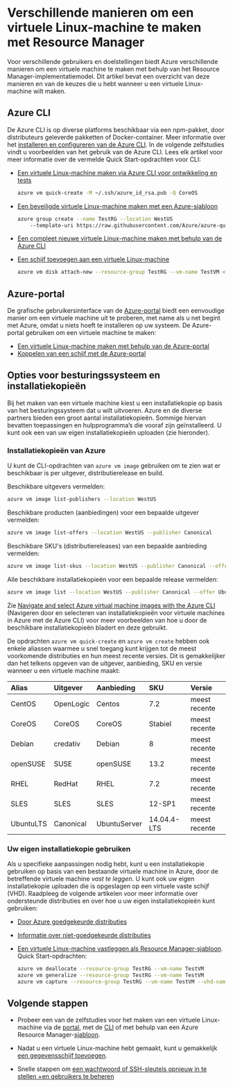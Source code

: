 <properties
    pageTitle="Verschillende manieren om een virtuele Linux-machine te maken | Microsoft Azure"
    description="Vermeldt de verschillende manieren om een virtuele Linux-machine te maken op Azure en maakt een koppeling naar hulpprogramma's en zelfstudies voor elke methode."
    services="virtual-machines-linux"
    documentationCenter=""
    authors="iainfoulds"
    manager="timlt"
    editor=""
    tags="azure-resource-manager"/>

<tags
    ms.service="virtual-machines-linux"
    ms.devlang="na"
    ms.topic="get-started-article"
    ms.tgt_pltfrm="vm-linux"
    ms.workload="infrastructure-services"
    ms.date="07/06/2016"
    ms.author="iainfou"/>

# Verschillende manieren om een virtuele Linux-machine te maken met Resource Manager

Voor verschillende gebruikers en doelstellingen biedt Azure verschillende manieren om een virtuele machine te maken met behulp van het Resource Manager-implementatiemodel. Dit artikel bevat een overzicht van deze manieren en van de keuzes die u hebt wanneer u een virtuele Linux-machine wilt maken.

## Azure CLI 

De Azure CLI is op diverse platforms beschikbaar via een npm-pakket, door distributeurs geleverde pakketten of Docker-container. Meer informatie over het [installeren en configureren van de Azure CLI](../xplat-cli-install.md). In de volgende zelfstudies vindt u voorbeelden van het gebruik van de Azure CLI. Lees elk artikel voor meer informatie over de vermelde Quick Start-opdrachten voor CLI:

* [Een virtuele Linux-machine maken via Azure CLI voor ontwikkeling en tests](virtual-machines-linux-quick-create-cli.md)

    ```bash
    azure vm quick-create -M ~/.ssh/azure_id_rsa.pub -Q CoreOS
    ```

* [Een beveiligde virtuele Linux-machine maken met een Azure-sjabloon](virtual-machines-linux-create-ssh-secured-vm-from-template.md)

    ```bash
    azure group create --name TestRG --location WestUS 
        --template-uri https://raw.githubusercontent.com/Azure/azure-quickstart-templates/master/101-vm-sshkey/azuredeploy.json
    ```

* [Een compleet nieuwe virtuele Linux-machine maken met behulp van de Azure CLI](virtual-machines-linux-create-cli-complete.md)

* [Een schijf toevoegen aan een virtuele Linux-machine](virtual-machines-linux-add-disk.md)

    ```bash
    azure vm disk attach-new --resource-group TestRG --vm-name TestVM <size-in-GB>
    ```

## Azure-portal

De grafische gebruikersinterface van de [Azure-portal](https://portal.azure.com) biedt een eenvoudige manier om een virtuele machine uit te proberen, met name als u net begint met Azure, omdat u niets hoeft te installeren op uw systeem. De Azure-portal gebruiken om een virtuele machine te maken:

* [Een virtuele Linux-machine maken met behulp van de Azure-portal](virtual-machines-linux-quick-create-portal.md) 
* [Koppelen van een schijf met de Azure-portal](virtual-machines-linux-attach-disk-portal.md)

## Opties voor besturingssysteem en installatiekopieën
Bij het maken van een virtuele machine kiest u een installatiekopie op basis van het besturingssysteem dat u wilt uitvoeren. Azure en de diverse partners bieden een groot aantal installatiekopieën. Sommige hiervan bevatten toepassingen en hulpprogramma’s die vooraf zijn geïnstalleerd. U kunt ook een van uw eigen installatiekopieën uploaden (zie hieronder).

### Installatiekopieën van Azure
U kunt de CLI-opdrachten van `azure vm image` gebruiken om te zien wat er beschikbaar is per uitgever, distributierelease en build.

Beschikbare uitgevers vermelden:

```bash
azure vm image list-publishers --location WestUS
```

Beschikbare producten (aanbiedingen) voor een bepaalde uitgever vermelden:

```bash
azure vm image list-offers --location WestUS --publisher Canonical
```

Beschikbare SKU's (distributiereleases) van een bepaalde aanbieding vermelden:

```bash
azure vm image list-skus --location WestUS --publisher Canonical --offer UbuntuServer
```

Alle beschikbare installatiekopieën voor een bepaalde release vermelden:

```bash
azure vm image list --location WestUS --publisher Canonical --offer UbuntuServer --sku 16.04.0-LTS
```

Zie [Navigate and select Azure virtual machine images with the Azure CLI](virtual-machines-linux-cli-ps-findimage.md) (Navigeren door en selecteren van installatiekopieën voor virtuele machines in Azure met de Azure CLI) voor meer voorbeelden van hoe u door de beschikbare installatiekopieën bladert en deze gebruikt.

De opdrachten `azure vm quick-create` en `azure vm create` hebben ook enkele aliassen waarmee u snel toegang kunt krijgen tot de meest voorkomende distributies en hun meest recente versies. Dit is gemakkelijker dan het telkens opgeven van de uitgever, aanbieding, SKU en versie wanneer u een virtuele machine maakt:

| Alias     | Uitgever | Aanbieding        | SKU         | Versie |
|:----------|:----------|:-------------|:------------|:--------|
| CentOS    | OpenLogic | Centos       | 7.2         | meest recente  |
| CoreOS    | CoreOS    | CoreOS       | Stabiel      | meest recente  |
| Debian    | credativ  | Debian       | 8           | meest recente  |
| openSUSE  | SUSE      | openSUSE     | 13.2        | meest recente  |
| RHEL      | RedHat    | RHEL         | 7.2         | meest recente  |
| SLES      | SLES      | SLES         | 12-SP1      | meest recente  |
| UbuntuLTS | Canonical | UbuntuServer | 14.04.4-LTS | meest recente  |

### Uw eigen installatiekopie gebruiken

Als u specifieke aanpassingen nodig hebt, kunt u een installatiekopie gebruiken op basis van een bestaande virtuele machine in Azure, door de betreffende virtuele machine *vast te leggen*. U kunt ook uw eigen installatiekopie uploaden die is opgeslagen op een virtuele vaste schijf (VHD). Raadpleeg de volgende artikelen voor meer informatie over ondersteunde distributies en over hoe u uw eigen installatiekopieën kunt gebruiken:

* [Door Azure goedgekeurde distributies](virtual-machines-linux-endorsed-distros.md)

* [Informatie over niet-goedgekeurde distributies](virtual-machines-linux-create-upload-generic.md)

* [Een virtuele Linux-machine vastleggen als Resource Manager-sjabloon](virtual-machines-linux-capture-image.md). Quick Start-opdrachten:

    ```bash
    azure vm deallocate --resource-group TestRG --vm-name TestVM
    azure vm generalize --resource-group TestRG --vm-name TestVM
    azure vm capture --resource-group TestRG --vm-name TestVM --vhd-name-prefix CapturedVM
    ```

## Volgende stappen

* Probeer een van de zelfstudies voor het maken van een virtuele Linux-machine via de [portal](virtual-machines-linux-quick-create-portal.md), met de [CLI](virtual-machines-linux-quick-create-cli.md) of met behulp van een Azure Resource Manager-[sjabloon](virtual-machines-linux-cli-deploy-templates.md).

* Nadat u een virtuele Linux-machine hebt gemaakt, kunt u gemakkelijk [een gegevensschijf toevoegen](virtual-machines-linux-add-disk.md).

* Snelle stappen om [een wachtwoord of SSH-sleutels opnieuw in te stellen +en gebruikers te beheren](virtual-machines-linux-using-vmaccess-extension.md)



<!--HONumber=ago16_HO4-->


